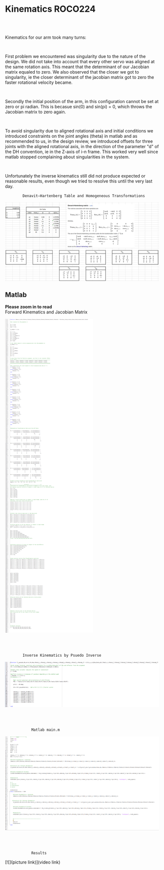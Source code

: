 # Kinematics ROCO224

<br><br>

Kinematics for our arm took many turns:

<br>

First problem we encountered was singularity due to the nature of the design. We did not take into account that every other servo was aligned at the same rotation axis. This meant that the determinant of our Jacobian matrix equaled to zero. We also observed that the closer we got to singularity, ie the closer determinant of the jacobian matrix got to zero the faster rotational velocity became.  

<br>

Secondly the initial position of the arm, in this configuration cannot be set at zero or pi radian. This is becasue sin(0) and sin(pi) = 0, which throws the Jacobian matrix to zero again.

<br>

To avoid singularity due to aligned rotational axis and initial conditions we introduced constraints on the joint angles (theta) in matlab and as recommended to us, in the design review, we introduced offsets for three joints with the aligned rotational axis, in the direction of the parameter "d" of the DH convention, ie in the Z-axis of i-n frame. This worked very well since matlab stopped complaining about singularities in the system.  

<br>

Unfortunately the inverse kinematics still did not produce expected or reasonable results, even though we tried to resolve this until the very last day. 

			Denavit–Hartenberg Table and Homogeneous Transformations 


![FK](https://raw.githubusercontent.com/Faisal-f-rehman/ROCO_224/master/ManipulatorDesignProject/maths/matlab%20screenshots/FKin.PNG)

## Matlab 
**Please zoom in to read**
<br>
			Forward Kinematics and Jacobian Matrix

![Forward Kinematics and Jacobian Matrix](https://github.com/Faisal-f-rehman/ROCO_224/blob/master/ManipulatorDesignProject/maths/matlab%20screenshots/fk1.png)

<br><br>

			Inverse Kinematics by Psuedo Inverse

![IK](https://raw.githubusercontent.com/Faisal-f-rehman/ROCO_224/master/ManipulatorDesignProject/maths/matlab%20screenshots/ik_iterations.png)

<br><br>

				Matlab main.m

![kinematic main.m](https://raw.githubusercontent.com/Faisal-f-rehman/ROCO_224/master/ManipulatorDesignProject/maths/matlab%20screenshots/main.m.png)

<br><br>

				Results

[![](picture link)](video link)

